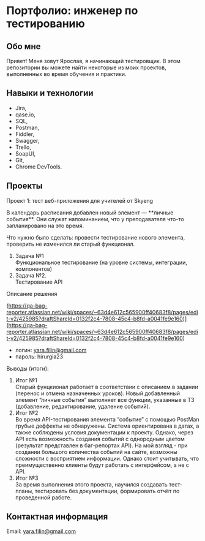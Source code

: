 # Портфолио: инженер по тестированию
## Обо мне
Привет! Меня зовут Ярослав, я начинающий тестировщик.
В этом репозитории вы можете найти некоторые из моих проектов, выполненных во время обучения и практики.

## Навыки и технологии
- Jira,
- qase.io,
- SQL,
- Postman,
- Fiddler,
- Swagger,
- Trello,
- SoapUI,
- Git,
- Chrome DevTools.

## Проекты

<p> Проект 1: тест веб-приложения для учителей от Skyeng</p>
В календарь расписания добавлен новый элемент — **личные события**. Они служат напоминанием, что у преподавателя что-то запланировано на это время.
<p>Что нужно было сделать: провести тестирование нового элемента, проверить не изменился ли старый функционал.<p>
<ol>
  <li>Задача №1</li>
  Функциональное тестирование (на уровне системы, интеграции, компонентов)
  <li>Задача №2.</li>
  Тестирование API
</ol>

<p>Описание решения<p>

(https://qa-bag-reporter.atlassian.net/wiki/spaces/~63d4e612c565900ff40683f8/pages/edit-v2/425985?draftShareId=0132f2c4-7808-45c4-b8fd-a0041fe9e160)](https://qa-bag-reporter.atlassian.net/wiki/spaces/~63d4e612c565900ff40683f8/pages/edit-v2/425985?draftShareId=0132f2c4-7808-45c4-b8fd-a0041fe9e160)
- логин: yara.filin@gmail.com
- пароль: hirurgia23
 
 <p>Выводы (итоги):<p>
<ol>
  <li>Итог №1</li>
  Старый фунцкионал работает в соответствии с описанием в задании (перенос и отмена назначенных уроков). Новый добавленный элемент “личные события” выполняет все функции, указанные в ТЗ (добавление, редактирование, удаление событий).
  <li>Итог №2</li>
  Во время API-тестирования элемента “событие” с помощью PostMan грубые деффекты не обнаружены. Система ориентирована в датах, а также соблюдены условия документации к проекту. Однако, через API есть возможность создания событий с однородным цветом (результат представлен в баг-репортах API). На мой взгляд - при создании большого количества событий на сайте, возможны сложности с восприятием информации. Однако стоит учитывать, что преимущественно клиенты будут работать с интерфейсом, а не с API.
  <li>Итог №3</li>
  За время выполнения этого проекта, научился создавать тест-планы, тестировать без документации, формировать отчёт по проведенной работе.
</ol>

## Контактная информация
Email: yara.filin@gmail.com
